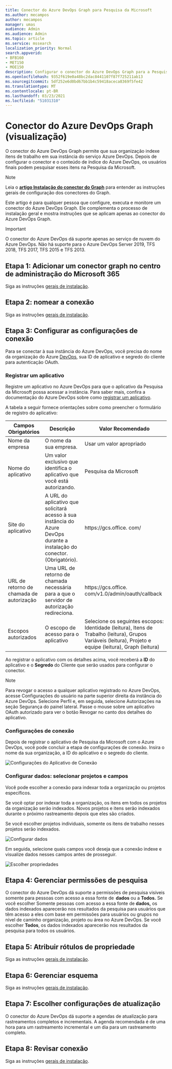 ```yaml
---
title: Conector do Azure DevOps Graph para Pesquisa da Microsoft
ms.author: mecampos
author: mecampos
manager: umas
audience: Admin
ms.audience: Admin
ms.topic: article
ms.service: mssearch
localization_priority: Normal
search.appverid:
- BFB160
- MET150
- MOE150
description: Configurar o conector do Azure DevOps Graph para a Pesquisa da Microsoft
ms.openlocfilehash: 9352f619e0a48bc2dac8441107f87f725211ab13
ms.sourcegitcommit: 5df252e6d0bd67bb1b4c59418aceca8369f5fe42
ms.translationtype: MT
ms.contentlocale: pt-BR
ms.lasthandoff: 03/23/2021
ms.locfileid: "51031310"
---
```

<!---Previous ms.author: shgrover --->

# <a name="azure-devops-graph-connector-preview"></a>Conector do Azure DevOps Graph (visualização)

O conector do Azure DevOps Graph permite que sua organização indexe itens de trabalho em sua instância do serviço Azure DevOps. Depois de configurar o conector e o conteúdo de índice do Azure DevOps, os usuários finais podem pesquisar esses itens na Pesquisa da Microsoft.

> [!NOTE]
> Leia o [**artigo Instalação do conector do Graph**](configure-connector.md) para entender as instruções gerais de configuração dos conectores do Graph.

Este artigo é para qualquer pessoa que configure, executa e monitore um conector do Azure DevOps Graph. Ele complementa o processo de instalação geral e mostra instruções que se aplicam apenas ao conector do Azure DevOps Graph.

>[!IMPORTANT]
>O conector do Azure DevOps dá suporte apenas ao serviço de nuvem do Azure DevOps. Não há suporte para o Azure DevOps Server 2019, TFS 2018, TFS 2017, TFS 2015 e TFS 2013.

<!---## Before you get started-->

<!---Insert "Before you get started" recommendations for this data source-->

## <a name="step-1-add-a-graph-connector-in-the-microsoft-365-admin-center"></a>Etapa 1: Adicionar um conector graph no centro de administração do Microsoft 365

Siga as instruções [gerais de instalação](./configure-connector.md).
<!---If the above phrase does not apply, delete it and insert specific details for your data source that are different from general setup 
instructions.-->

## <a name="step-2-name-the-connection"></a>Etapa 2: nomear a conexão

Siga as instruções [gerais de instalação](./configure-connector.md).
<!---If the above phrase does not apply, delete it and insert specific details for your data source that are different from general setup 
instructions.-->

## <a name="step-3-configure-the-connection-settings"></a>Etapa 3: Configurar as configurações de conexão

Para se conectar à sua instância do Azure DevOps, você precisa do nome da organização do Azure [DevOps,](/azure/devops/organizations/accounts/create-organization) sua ID de aplicativo e segredo do cliente para autenticação OAuth.

### <a name="register-an-app"></a>Registrar um aplicativo

Registre um aplicativo no Azure DevOps para que o aplicativo da Pesquisa da Microsoft possa acessar a instância. Para saber mais, confira a documentação do Azure DevOps sobre como [registrar um aplicativo](/azure/devops/integrate/get-started/authentication/oauth?preserve-view=true&view=azure-devops#register-your-app).

A tabela a seguir fornece orientações sobre como preencher o formulário de registro do aplicativo:

Campos Obrigatórios | Descrição | Valor Recomendado
--- | --- | ---
| Nome da empresa         | O nome da sua empresa. | Usar um valor apropriado   |
| Nome do aplicativo     | Um valor exclusivo que identifica o aplicativo que você está autorizando.    | Pesquisa da Microsoft     |
| Site do aplicativo  | A URL do aplicativo que solicitará acesso à sua instância do Azure DevOps durante a instalação do conector. (Obrigatório).  | https://<span>gcs.office.</span> com/
| URL de retorno de chamada de autorização        | Uma URL de retorno de chamada necessária para a que o servidor de autorização redireciona. | https://<span>gcs.office.</span> com/v1.0/admin/oauth/callback|
| Escopos autorizados | O escopo de acesso para o aplicativo | Selecione os seguintes escopos: Identidade (leitura), Itens de Trabalho (leitura), Grupos Variáveis (leitura), Projeto e equipe (leitura), Graph (leitura)|

Ao registrar o aplicativo com os detalhes acima, você receberá a **ID** do aplicativo e o **Segredo** do Cliente que serão usados para configurar o conector.

>[!NOTE]
>Para revogar o acesso a qualquer aplicativo registrado no Azure DevOps, acesse Configurações do usuário na parte superior direita da instância do Azure DevOps. Selecione Perfil e, em seguida, selecione Autorizações na seção Segurança do painel lateral. Passe o mouse sobre um aplicativo OAuth autorizado para ver o botão Revogar no canto dos detalhes do aplicativo.

### <a name="connection-settings"></a>Configurações de conexão

Depois de registrar o aplicativo de Pesquisa da Microsoft com o Azure DevOps, você pode concluir a etapa de configurações de conexão. Insira o nome da sua organização, a ID do aplicativo e o segredo do cliente.

![Configurações do Aplicativo de Conexão](media/ADO_Connection_settings_2.png)

### <a name="configure-data-select-projects-and-fields"></a>Configurar dados: selecionar projetos e campos

Você pode escolher a conexão para indexar toda a organização ou projetos específicos.

Se você optar por indexar toda a organização, os itens em todos os projetos da organização serão indexados. Novos projetos e itens serão indexados durante o próximo rastreamento depois que eles são criados.

Se você escolher projetos individuais, somente os itens de trabalho nesses projetos serão indexados.

![Configurar dados](media/ADO_Configure_data.png)

Em seguida, selecione quais campos você deseja que a conexão indexe e visualize dados nesses campos antes de prosseguir.

![Escolher propriedades](media/ADO_choose_properties.png)

## <a name="step-4-manage-search-permissions"></a>Etapa 4: Gerenciar permissões de pesquisa

O conector do Azure DevOps dá suporte a permissões de pesquisa visíveis somente para pessoas com acesso a essa fonte de  **dados** ou a **Todos.** Se você escolher Somente pessoas com acesso a essa fonte de **dados,** os dados indexados aparecerão nos resultados da pesquisa para usuários que têm acesso a eles com base em permissões para usuários ou grupos no nível de caminho organização, projeto ou área no Azure DevOps. Se você escolher **Todos**, os dados indexados aparecerão nos resultados da pesquisa para todos os usuários.

## <a name="step-5-assign-property-labels"></a>Etapa 5: Atribuir rótulos de propriedade

Siga as instruções [gerais de instalação](./configure-connector.md).

## <a name="step-6-manage-schema"></a>Etapa 6: Gerenciar esquema

Siga as instruções [gerais de instalação](./configure-connector.md).

## <a name="step-7-choose-refresh-settings"></a>Etapa 7: Escolher configurações de atualização

O conector do Azure DevOps dá suporte a agendas de atualização para rastreamentos completos e incrementais.
A agenda recomendada é de uma hora para um rastreamento incremental e um dia para um rastreamento completo.

## <a name="step-8-review-connection"></a>Etapa 8: Revisar conexão

Siga as instruções [gerais de instalação](./configure-connector.md).
<!---If the above phrase does not apply, delete it and insert specific details for your data source that are different from general setup 
instructions.-->

<!---## Troubleshooting-->
<!---Insert troubleshooting recommendations for this data source-->

<!---## Limitations-->
<!---Insert limitations for this data source-->